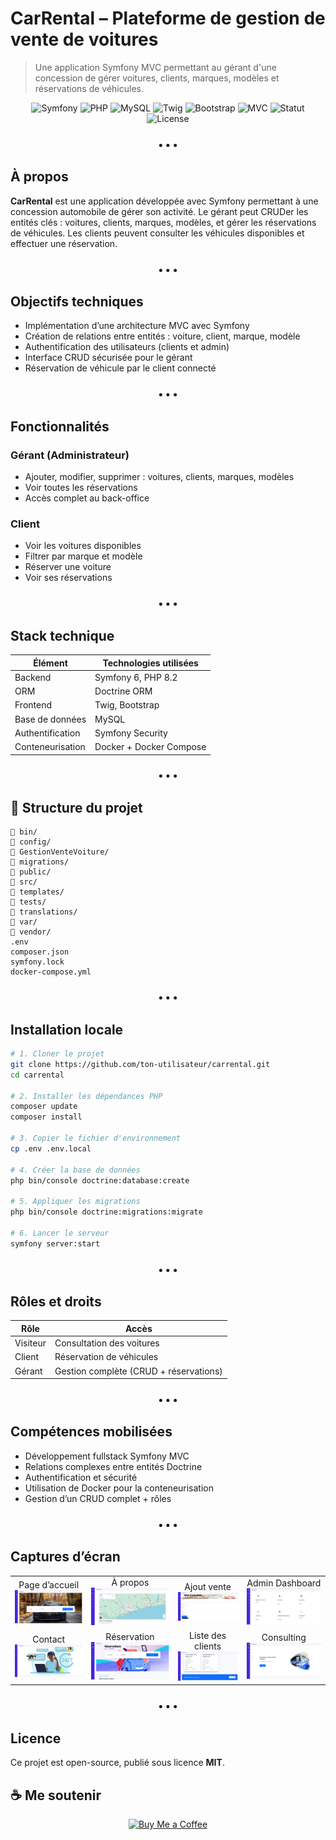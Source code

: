 # CarRental – Plateforme de gestion de vente de voitures

> Une application Symfony MVC permettant au gérant d'une concession de gérer voitures, clients, marques, modèles et réservations de véhicules.

<p align="center">
  <img src="https://img.shields.io/badge/Symfony-000000?style=flat-square&logo=symfony&logoColor=white" alt="Symfony"/>
  <img src="https://img.shields.io/badge/PHP-777BB4?style=flat-square&logo=php&logoColor=white" alt="PHP"/>
  <img src="https://img.shields.io/badge/MySQL-00758F?style=flat-square&logo=mysql&logoColor=white" alt="MySQL"/>
  <img src="https://img.shields.io/badge/Twig-20B2AA?style=flat-square&logo=twig&logoColor=white" alt="Twig"/>
  <img src="https://img.shields.io/badge/Bootstrap-7952B3?style=flat-square&logo=bootstrap&logoColor=white" alt="Bootstrap"/>
  <img src="https://img.shields.io/badge/Architecture-MVC-critical?style=flat-square" alt="MVC"/>
  <img src="https://img.shields.io/badge/Status-Terminé%20-brightgreen?style=flat-square" alt="Statut"/>
  <img src="https://img.shields.io/badge/License-MIT-blue?style=flat-square" alt="License"/>
</p>

<h3 align="center">• • •</h3>

## À propos

**CarRental** est une application développée avec Symfony permettant à une concession automobile de gérer son activité. Le gérant peut CRUDer les entités clés : voitures, clients, marques, modèles, et gérer les réservations de véhicules. Les clients peuvent consulter les véhicules disponibles et effectuer une réservation.

<h3 align="center">• • •</h3>

## Objectifs techniques

- Implémentation d’une architecture MVC avec Symfony
- Création de relations entre entités : voiture, client, marque, modèle
- Authentification des utilisateurs (clients et admin)
- Interface CRUD sécurisée pour le gérant
- Réservation de véhicule par le client connecté

<h3 align="center">• • •</h3>

## Fonctionnalités

### Gérant (Administrateur)
- Ajouter, modifier, supprimer : voitures, clients, marques, modèles
- Voir toutes les réservations
- Accès complet au back-office

### Client
- Voir les voitures disponibles
- Filtrer par marque et modèle
- Réserver une voiture
- Voir ses réservations

<h3 align="center">• • •</h3>

## Stack technique

| Élément          | Technologies utilisées               |
|------------------|--------------------------------------|
| Backend          | Symfony 6, PHP 8.2                   |
| ORM              | Doctrine ORM                         |
| Frontend         | Twig, Bootstrap                      |
| Base de données  | MySQL                                |
| Authentification | Symfony Security                     |
| Conteneurisation | Docker + Docker Compose              |

<h3 align="center">• • •</h3>

## 📁 Structure du projet

```
📁 bin/
📁 config/
📁 GestionVenteVoiture/
📁 migrations/
📁 public/
📁 src/
📁 templates/
📁 tests/
📁 translations/
📁 var/
📁 vendor/
.env
composer.json
symfony.lock
docker-compose.yml
```

<h3 align="center">• • •</h3>

## Installation locale

```bash
# 1. Cloner le projet
git clone https://github.com/ton-utilisateur/carrental.git
cd carrental

# 2. Installer les dépendances PHP
composer update
composer install

# 3. Copier le fichier d'environnement
cp .env .env.local

# 4. Créer la base de données
php bin/console doctrine:database:create

# 5. Appliquer les migrations
php bin/console doctrine:migrations:migrate

# 6. Lancer le serveur
symfony server:start
```

<h3 align="center">• • •</h3>

## Rôles et droits

| Rôle      | Accès                                  |
|-----------|-----------------------------------------|
| Visiteur  | Consultation des voitures               |
| Client    | Réservation de véhicules                |
| Gérant    | Gestion complète (CRUD + réservations)  |

<h3 align="center">• • •</h3>

## Compétences mobilisées

- Développement fullstack Symfony MVC
- Relations complexes entre entités Doctrine
- Authentification et sécurité
- Utilisation de Docker pour la conteneurisation
- Gestion d’un CRUD complet + rôles

<h3 align="center">• • •</h3>

## Captures d’écran

<p align="center">
  <table>
    <tr>
      <td align="center">Page d’accueil<br/>
        <img src="https://github.com/majoiefaya/CarRental/blob/main/assets/images/accueil.png" width="300" alt="accueil"/>
      </td>
      <td align="center">À propos<br/>
        <img src="https://github.com/majoiefaya/CarRental/blob/main/assets/images/car_rental_about.png" width="300" alt="about"/>
      </td>
      <td align="center">Ajout vente<br/>
        <img src="https://github.com/majoiefaya/CarRental/blob/main/assets/images/car_rental_add_vente.png" width="300" alt="add_vente"/>
      </td>
      <td align="center">Admin Dashboard<br/>
        <img src="https://github.com/majoiefaya/CarRental/blob/main/assets/images/car_rental_admin_dashboard.png" width="300" alt="admin_dashboard"/>
      </td>
    </tr>
    <tr>
      <td align="center">Contact<br/>
        <img src="https://github.com/majoiefaya/CarRental/blob/main/assets/images/car_rental_contact.png" width="300" alt="contact"/>
      </td>
      <td align="center">Réservation<br/>
        <img src="https://github.com/majoiefaya/CarRental/blob/main/assets/images/car_rental_reservation.png" width="300" alt="reservation"/>
      </td>
      <td align="center">Liste des clients<br/>
        <img src="https://github.com/majoiefaya/CarRental/blob/main/assets/images/liste_clients.png" width="300" alt="liste_clients"/>
      </td>
      <td align="center">Consulting<br/>
        <img src=" https://github.com/majoiefaya/CarRental/blob/main/assets/images/consulting.png" width="300" alt="consulting"/>
      </td>
    </tr>
  </table>
</p>

<h3 align="center">• • •</h3>

## Licence

Ce projet est open-source, publié sous licence **MIT**.


## ☕ Me soutenir

<p align="center">
  <a href="https://buymeacoffee.com/majoiefaya" target="_blank" rel="noopener noreferrer">
    <img src="https://img.shields.io/badge/Buy%20Me%20a%20Coffee-ffdd00?style=flat-square&logo=buymeacoffee&logoColor=black" alt="Buy Me a Coffee"/>
  </a>
</p>
